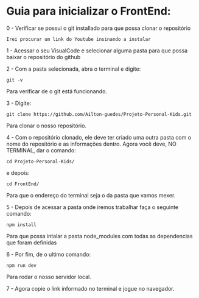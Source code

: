 # Guia para inicializar o FrontEnd:

0 - Verificar se possui o git installado para que possa clonar o repositório
```
Irei procurar um link do Youtube insinando a instalar
```

1 - Acessar o seu VisualCode e selecionar alguma pasta para que possa baixar o repositório do github

2 - Com a pasta selecionada, abra o terminal e digite:
```
git -v
```
Para verificar de o git está funcionando.

3 - Digite:
```
git clone https://github.com/Ailton-guedes/Projeto-Personal-Kids.git
```
Para clonar o nosso repositório.

4 - Com o repositório clonado, ele deve ter criado uma outra pasta com o nome do repositório e as informações dentro. Agora você deve, NO TERMINAL, dar o comando:
```
cd Projeto-Personal-Kids/
```
e depois:
```
cd FrontEnd/
```
Para que o endereço do terminal seja o da pasta que vamos mexer.

5 - Depois de acessar a pasta onde iremos trabalhar faça o seguinte comando:
```
npm install
```
Para que possa intalar a pasta node_modules com todas as dependencias que foram definidas

6 - Por fim, de o ultimo comando:
```
npm run dev
```
Para rodar o nosso servidor local.

7 - Agora copie o link informado no terminal e jogue no navegador.




